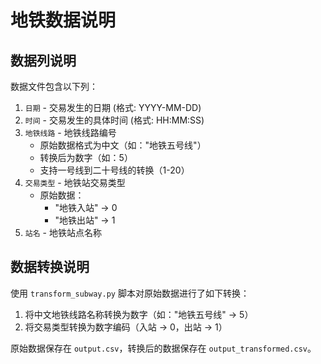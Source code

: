 # 地铁数据说明

## 数据列说明

数据文件包含以下列：

1. `日期` - 交易发生的日期 (格式: YYYY-MM-DD)
2. `时间` - 交易发生的具体时间 (格式: HH:MM:SS)
3. `地铁线路` - 地铁线路编号
   - 原始数据格式为中文（如："地铁五号线"）
   - 转换后为数字（如：5）
   - 支持一号线到二十号线的转换（1-20）
4. `交易类型` - 地铁站交易类型
   - 原始数据：
     - "地铁入站" -> 0
     - "地铁出站" -> 1
5. `站名` - 地铁站点名称

## 数据转换说明

使用 `transform_subway.py` 脚本对原始数据进行了如下转换：
1. 将中文地铁线路名称转换为数字（如："地铁五号线" -> 5）
2. 将交易类型转换为数字编码（入站 -> 0，出站 -> 1）

原始数据保存在 `output.csv`，转换后的数据保存在 `output_transformed.csv`。